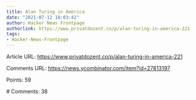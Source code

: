 ```yaml
---
title: Alan Turing in America
date: "2021-07-12 18:03:42"
author: Hacker News Frontpage
authorlink: https://www.privatdozent.co/p/alan-turing-in-america-221
tags:
- Hacker-News-Frontpage
---
```


<p>Article URL: <a href="https://www.privatdozent.co/p/alan-turing-in-america-221">https://www.privatdozent.co/p/alan-turing-in-america-221</a></p>
<p>Comments URL: <a href="https://news.ycombinator.com/item?id=27813197">https://news.ycombinator.com/item?id=27813197</a></p>
<p>Points: 59</p>
<p># Comments: 38</p>
